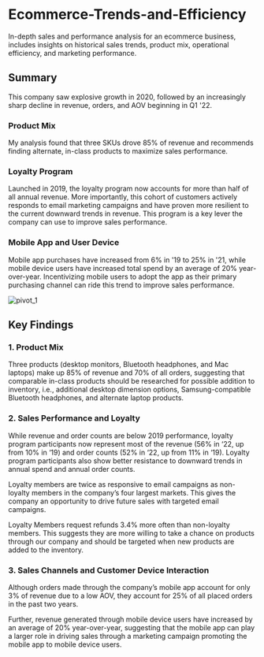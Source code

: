 # Ecommerce-Trends-and-Efficiency
In-depth sales and performance analysis for an ecommerce business, includes insights on historical sales trends, product mix, operational efficiency, and marketing performance.
## Summary
This company saw explosive growth in 2020, followed by an increasingly sharp decline in revenue, orders, and AOV beginning in Q1 '22.
### **Product Mix** 
My analysis found that three SKUs drove 85% of revenue and recommends finding alternate, in-class products to maximize sales performance.
### **Loyalty Program** 
Launched in 2019, the loyalty program now accounts for more than half of all annual revenue. More importantly, this cohort of customers actively responds to email marketing campaigns and have proven more resilient to the current downward trends in revenue. This program is a key lever the company can use to improve sales performance.
### **Mobile App and User Device** 
Mobile app purchases have increased from 6% in '19 to 25% in '21, while mobile device users have increased total spend by an average of 20% year-over-year. Incentivizing mobile users to adopt the app as their primary purchasing channel can ride this trend to improve sales performance.

![pivot_1](https://github.com/Pat-T1/Ecommerce-Trends-and-Efficiency/assets/126030503/e57241f4-1dbd-445e-8322-e5338bd92af0)

## Key Findings
### **1.	Product Mix**
Three products (desktop monitors, Bluetooth headphones, and Mac laptops) make up 85% of revenue and 70% of all orders, suggesting that comparable in-class products should be researched for possible addition to inventory, i.e., additional desktop dimension options, Samsung-compatible Bluetooth headphones, and alternate laptop products.

### **2.	Sales Performance and Loyalty**
While revenue and order counts are below 2019 performance, loyalty program participants now represent most of the revenue (56% in ‘22, up from 10% in ‘19) and order counts (52% in ‘22, up from 11% in ‘19). Loyalty program participants also show better resistance to downward trends in annual spend and annual order counts.

Loyalty members are twice as responsive to email campaigns as non-loyalty members in the company’s four largest markets. This gives the company an opportunity to drive future sales with targeted email campaigns.

Loyalty Members request refunds 3.4% more often than non-loyalty members. This suggests they are more willing to take a chance on products through our company and should be targeted when new products are added to the inventory.

### **3.	Sales Channels and Customer Device Interaction**
Although orders made through the company’s mobile app account for only 3% of revenue due to a low AOV, they account for 25% of all placed orders in the past two years.

Further, revenue generated through mobile device users have increased by an average of 20% year-over-year, suggesting that the mobile app can play a larger role in driving sales through a marketing campaign promoting the mobile app to mobile device users.

